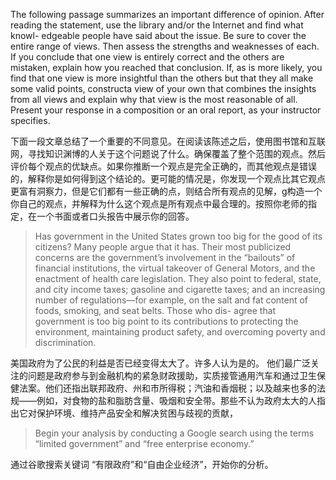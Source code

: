 The following passage summarizes an important difference of opinion. After reading the statement, use the library and/or the Internet and find what knowl- edgeable people have said about the issue. Be sure to cover the entire range of views. Then assess the strengths and weaknesses of each. If you conclude that one view is entirely correct and the others are mistaken, explain how you reached that conclusion. If, as is more likely, you find that one view is more insightful than the others but that they all make some valid points, constructa view of your own that combines the insights from all views and explain why that view is the most reasonable of all. Present your response in a composition or an oral report, as your instructor specifies.

下面一段文章总结了一个重要的不同意见。在阅读该陈述之后，使用图书馆和互联网，寻找知识渊博的人关于这个问题说了什么。确保覆盖了整个范围的观点。然后评价每个观点的优缺点。如果你推断一个观点是完全正确的，而其他观点是错误的，解释你是如何得到这个结论的。更可能的情况是，你发现一个观点比其它观点更富有洞察力，但是它们都有一些正确的点，则结合所有观点的见解，g构造一个你自己的观点，并解释为什么这个观点是所有观点中最合理的。按照你老师的指定，在一个书面或者口头报告中展示你的回答。

> Has government in the United States grown too big for the good of its citizens? Many people argue that it has. Their most publicized concerns are the government’s involvement in the “bailouts” of financial institutions, the virtual takeover of General Motors, and the enactment of health care legislation. They also point to federal, state, and city income taxes; gasoline and cigarette taxes; and an increasing number of regulations—for example, on the salt and fat content of foods, smoking, and seat belts. Those who dis- agree that government is too big point to its contributions to protecting the environment, maintaining product safety, and overcoming poverty and discrimination.

美国政府为了公民的利益是否已经变得太大了。许多人认为是的。 他们最广泛关注的问题是政府参与到金融机构的紧急财政援助，实质接管通用汽车和通过卫生保健法案。他们还指出联邦政府、州和市所得税；汽油和香烟税；以及越来也多的法规——例如，对食物的盐和脂肪含量、吸烟和安全带。那些不认为政府太大的人指出它对保护环境、维持产品安全和解决贫困与歧视的贡献，

> Begin your analysis by conducting a Google search using the terms “limited government” and “free enterprise economy.”

通过谷歌搜索关键词 “有限政府”和“自由企业经济”，开始你的分析。

